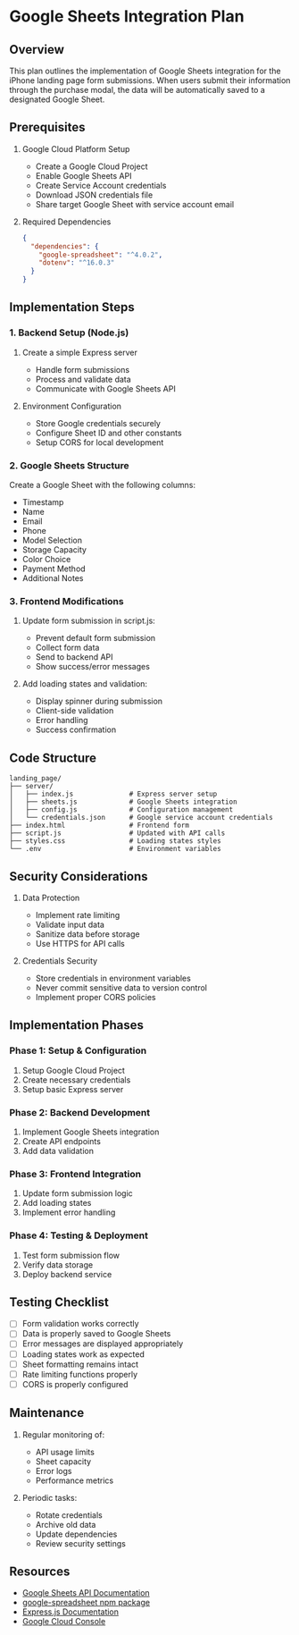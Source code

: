 # Google Sheets Integration Plan

## Overview

This plan outlines the implementation of Google Sheets integration for the iPhone landing page form submissions. When users submit their information through the purchase modal, the data will be automatically saved to a designated Google Sheet.

## Prerequisites

1. Google Cloud Platform Setup

   - Create a Google Cloud Project
   - Enable Google Sheets API
   - Create Service Account credentials
   - Download JSON credentials file
   - Share target Google Sheet with service account email

2. Required Dependencies
   ```json
   {
     "dependencies": {
       "google-spreadsheet": "^4.0.2",
       "dotenv": "^16.0.3"
     }
   }
   ```

## Implementation Steps

### 1. Backend Setup (Node.js)

1. Create a simple Express server

   - Handle form submissions
   - Process and validate data
   - Communicate with Google Sheets API

2. Environment Configuration
   - Store Google credentials securely
   - Configure Sheet ID and other constants
   - Setup CORS for local development

### 2. Google Sheets Structure

Create a Google Sheet with the following columns:

- Timestamp
- Name
- Email
- Phone
- Model Selection
- Storage Capacity
- Color Choice
- Payment Method
- Additional Notes

### 3. Frontend Modifications

1. Update form submission in script.js:

   - Prevent default form submission
   - Collect form data
   - Send to backend API
   - Show success/error messages

2. Add loading states and validation:
   - Display spinner during submission
   - Client-side validation
   - Error handling
   - Success confirmation

## Code Structure

```
landing_page/
├── server/
│   ├── index.js              # Express server setup
│   ├── sheets.js             # Google Sheets integration
│   ├── config.js             # Configuration management
│   └── credentials.json      # Google service account credentials
├── index.html                # Frontend form
├── script.js                 # Updated with API calls
├── styles.css                # Loading states styles
└── .env                      # Environment variables
```

## Security Considerations

1. Data Protection

   - Implement rate limiting
   - Validate input data
   - Sanitize data before storage
   - Use HTTPS for API calls

2. Credentials Security
   - Store credentials in environment variables
   - Never commit sensitive data to version control
   - Implement proper CORS policies

## Implementation Phases

### Phase 1: Setup & Configuration

1. Setup Google Cloud Project
2. Create necessary credentials
3. Setup basic Express server

### Phase 2: Backend Development

1. Implement Google Sheets integration
2. Create API endpoints
3. Add data validation

### Phase 3: Frontend Integration

1. Update form submission logic
2. Add loading states
3. Implement error handling

### Phase 4: Testing & Deployment

1. Test form submission flow
2. Verify data storage
3. Deploy backend service

## Testing Checklist

- [ ] Form validation works correctly
- [ ] Data is properly saved to Google Sheets
- [ ] Error messages are displayed appropriately
- [ ] Loading states work as expected
- [ ] Sheet formatting remains intact
- [ ] Rate limiting functions properly
- [ ] CORS is properly configured

## Maintenance

1. Regular monitoring of:

   - API usage limits
   - Sheet capacity
   - Error logs
   - Performance metrics

2. Periodic tasks:
   - Rotate credentials
   - Archive old data
   - Update dependencies
   - Review security settings

## Resources

- [Google Sheets API Documentation](https://developers.google.com/sheets/api)
- [google-spreadsheet npm package](https://www.npmjs.com/package/google-spreadsheet)
- [Express.js Documentation](https://expressjs.com/)
- [Google Cloud Console](https://console.cloud.google.com/)
